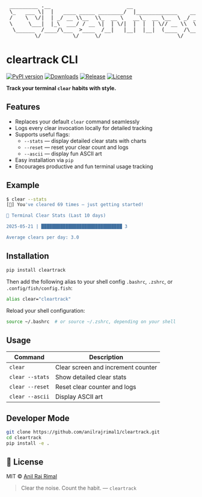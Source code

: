 <pre>
 _________ .__                        __                        __    
 \_   ___ \|  |   ____ _____ ________/  |_____________    ____ |  | __
 /    \  \/|  | _/ __ \\__  \\_  __ \   __\_  __ \__  \ _/ ___\|  |/ /
 \     \___|  |_\  ___/ / __ \|  | \/|  |  |  | \// __ \\  \___|    < 
  \______  /____/\___  >____  /__|   |__|  |__|  (____  /\___  >__|_ \
         \/          \/     \/                        \/     \/     \/ 
</pre>

# cleartrack CLI

[![PyPI version](https://img.shields.io/pypi/v/cleartrack.svg)](https://pypi.org/project/cleartrack)
[![Downloads](https://img.shields.io/pypi/dm/cleartrack.svg)](https://pypi.org/project/cleartrack)
[![Release](https://img.shields.io/github/v/release/anilrajrimal1/cleartrack)](https://github.com/anilrajrimal1/cleartrack/releases)
[![License](https://img.shields.io/github/license/anilrajrimal1/cleartrack)](LICENSE)

**Track your terminal `clear` habits with style.**

## Features

- Replaces your default `clear` command seamlessly
- Logs every clear invocation locally for detailed tracking
- Supports useful flags:
  - `--stats` — display detailed clear stats with charts
  - `--reset` — reset your clear count and logs
  - `--ascii` — display fun ASCII art
- Easy installation via `pip`
- Encourages productive and fun terminal usage tracking

## Example

```bash
$ clear --stats
[🧼] You've cleared 69 times — just getting started!

🧹 Terminal Clear Stats (Last 10 days)

2025-05-21 | ██████████████████████████████ 3

Average clears per day: 3.0
```

## Installation

```bash
pip install cleartrack
```

Then add the following alias to your shell config `.bashrc`, `.zshrc`, or `.config/fish/config.fish`:

```bash
alias clear="cleartrack"
```

Reload your shell configuration:
```bash
source ~/.bashrc  # or source ~/.zshrc, depending on your shell
```

## Usage
| Command          | Description                        |
| ---------------- | ---------------------------------- |
| `clear`          | Clear screen and increment counter |
| `clear --stats`  | Show detailed clear stats          |
| `clear --reset`  | Reset clear counter and logs       |
| `clear --ascii`  | Display ASCII art                  |

## Developer Mode

```bash
git clone https://github.com/anilrajrimal1/cleartrack.git
cd cleartrack
pip install -e .
```


## 📄 License

MIT © [Anil Raj Rimal](https://github.com/anilrajrimal1)

> Clear the noise. Count the habit. — `cleartrack`